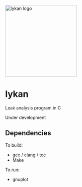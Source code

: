 <img src="https://mcdim.xyz/media/lykan2.png" alt="lykan logo" style="height: 230px;"/>

# lykan
Leak analysis program in C

Under development

## Dependencies
To build:
* gcc / clang / tcc
* Make

To run:
* gnuplot
